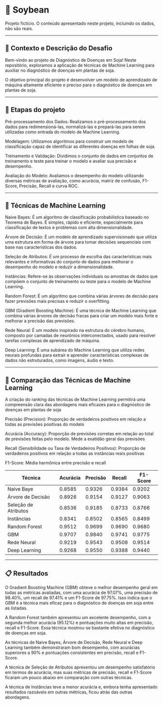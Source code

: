 # 🌱 Soybean

Projeto fictício. O conteúdo apresentado neste projeto, incluindo os dados, não são reais.
***
## 🍃 Contexto e Descrição do Desafio
Bem-vindo ao projeto de Diagnóstico de Doenças em Soja! Neste repositório, exploramos a aplicação de técnicas de Machine Learning para auxiliar no diagnóstico de doenças em plantas de soja. 

O objetivo principal do projeto é desenvolver um modelo de aprendizado de máquina altamente eficiente e preciso para o diagnóstico de doenças em plantas de soja.

***
## 🚜 Etapas do projeto
Pré-processamento dos Dados: Realizamos o pré-processamento dos dados para redimensioná-las, normalizá-las e prepará-las para serem utilizadas como entrada do modelo de Machine Learning.

Modelagem: Utilizamos algoritmos para construir um modelo de classificação capaz de identificar as diferentes doenças em folhas de soja.

Treinamento e Validação: Dividimos o conjunto de dados em conjuntos de treinamento e teste para treinar o modelo e avaliar sua precisão e desempenho.

Avaliação do Modelo: Avaliamos o desempenho do modelo utilizando diversas métricas de avaliação, como acurácia, matriz de confusão, F1-Score, Precisão, Recall e curva ROC.
***
## 🔎 Técnicas de Machine Learning

Naive Bayes: É um algoritmo de classificação probabilística baseado no Teorema de Bayes. É simples, rápido e eficiente, especialmente para classificação de textos e problemas com alta dimensionalidade.

Árvore de Decisão: É um modelo de aprendizado supervisionado que utiliza uma estrutura em forma de árvore para tomar decisões sequenciais com base nas características dos dados.

Seleção de Atributos: É um processo de escolha das características mais relevantes e informativas do conjunto de dados para melhorar o desempenho do modelo e reduzir a dimensionalidade.

Instâncias: Refere-se às observações individuais ou amostras de dados que compõem o conjunto de treinamento ou teste para o modelo de Machine Learning.

Random Forest: É um algoritmo que combina várias árvores de decisão para fazer previsões mais precisas e reduzir o overfitting.

GBM (Gradient Boosting Machine): É uma técnica de Machine Learning que combina várias árvores de decisão fracas para criar um modelo mais forte e melhorar a precisão das previsões.

Rede Neural: É um modelo inspirado na estrutura do cérebro humano, composto por camadas de neurônios interconectados, usado para resolver tarefas complexas de aprendizado de máquina.

Deep Learning: É uma subárea do Machine Learning que utiliza redes neurais profundas para extrair e aprender características complexas de dados não estruturados, como imagens, áudio e texto.
***
## 🥇 Comparação das Técnicas de Machine Learning

A criação do ranking das técnicas de Machine Learning permitirá uma compreensão clara das abordagens mais eficazes para o diagnóstico de doenças em plantas de soja

Precisão (Precision): Proporção de verdadeiros positivos em relação a todas as previsões positivas do modelo

Acurácia (Accuracy): Proporção de previsões corretas em relação ao total de previsões feitas pelo modelo. Mede a exatidão geral das previsões

Recall (Sensibilidade ou Taxa de Verdadeiros Positivos): Proporção de verdadeiros positivos em relação a todas as instâncias reais positivas

F1-Score: Média harmônica entre precisão e recall

<div align="center">

|Técnica | Acurácia | Precisão | Recall | F1-Score |
|--------|----------|----------|--------|----------|
| Naive Baye | 0.8585 | 0.9326 | 0.9384 | 0.9202 |
| Árvore de Decisão | 0.8926 | 0.9154 | 0.9127 | 0.9063 | 
| Seleção de Atributos | 0.8536 | 0.9185 | 0.8733 | 0.8766 |
| Instâncias | 0.8341 | 0.8502 | 0.8565 | 0.8499 |
| Random Forest | 0.9512 | 0.9699 | 0.9690 | 0.9680 |
| GBM | 0.9707 | 0.9840 | 0.9741 | 0.9775 |
| Rede Neural | 0.9219 | 0.9543 | 0.9508 | 0.9514 |
| Deep Learning | 0.9268 | 0.9550 | 0.9388 | 0.9440 |

</div>

***
## 📋 Resultados 

O Gradient Boosting Machine (GBM) obteve o melhor desempenho geral em todas as métricas avaliadas, com uma acurácia de 97.07%, uma precisão de 98.40%, um recall de 97.41% e um F1-Score de 97.75%. Isso indica que o GBM é a técnica mais eficaz para o diagnóstico de doenças em soja entre as listadas.

A Random Forest também apresentou um excelente desempenho, com a segunda melhor acurácia (95.12%) e pontuações muito altas em precisão, recall e F1-Score. Essa técnica mostrou-se bastante efetiva no diagnóstico de doenças em soja.

As técnicas de Naive Bayes, Árvore de Decisão, Rede Neural e Deep Learning também demonstraram bom desempenho, com acurácias superiores a 90% e pontuações consistentes em precisão, recall e F1-Score.

A técnica de Seleção de Atributos apresentou um desempenho satisfatório em termos de acurácia, mas suas métricas de precisão, recall e F1-Score ficaram um pouco abaixo em comparação com outras técnicas.

A técnica de Instâncias teve a menor acurácia e, embora tenha apresentado resultados razoáveis em outras métricas, ficou atrás das outras abordagens.

